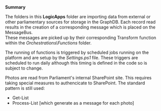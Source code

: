 **Summary**

The folders in this **LogicApps** folder are importing data from external or other parliamentary sources
for storage in the GraphDB.  Each record read results in the creation of a corresponding message
which is placed on the MessageBus.  
These messages are picked up by their corresponding Transform function within the *Orchestrations\Functions* folder.

The running of functions is triggered by scheduled jobs running on the platform and are setup by the *Settings.ps1* file.
These triggers are scheduled to run daily although this timing is defined in the code so is subject to change.

Photos are read from Parliament's internal SharePoint site.  This requires taking special measures to authencicate to
SharePoint.  The standard pattern is still used:
* Get-List
* Process-List [which generate as a message for each photo]

